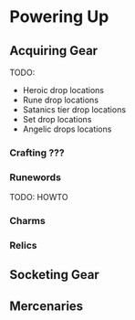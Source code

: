 # Powering Up
## Acquiring Gear
TODO: 
- Heroic drop locations
- Rune drop locations
- Satanics tier drop locations
- Set drop locations
- Angelic drops locations
### Crafting ???
### Runewords
TODO: HOWTO
### Charms
### Relics
## Socketing Gear
## Mercenaries